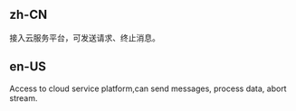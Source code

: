 ## zh-CN

接入云服务平台，可发送请求、终止消息。

## en-US

Access to cloud service platform,can send messages, process data, abort stream.
